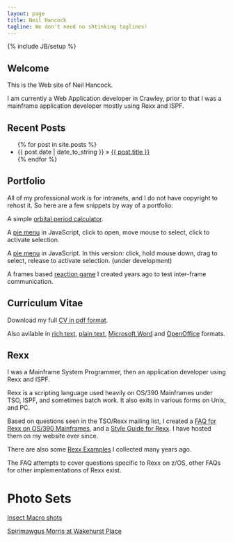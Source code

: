 ```yaml
---
layout: page
title: Neil Hancock
tagline: We don't need no shtinking taglines!
---
```

{% include JB/setup %}

## Welcome

This is the Web site of Neil Hancock.

I am currently a Web Application developer in Crawley, prior to that I was a mainframe application developer mostly using Rexx and ISPF. 

## Recent Posts

<ul class="posts">
  {% for post in site.posts %}
    <li><span>{{ post.date | date_to_string }}</span> &raquo; <a href="{{ BASE_PATH }}{{ post.url }}">{{ post.title }}</a></li>
  {% endfor %}
</ul>

    
## Portfolio

All of my professional work is for intranets, and I do not have copyright to rehost it. So here are a few snippets by way of a portfolio:

A simple [orbital period calculator](portfolio/deltapavonis.html).

A [pie menu](portfolio/piemenu/piemenu_click.html) in JavaScript, click to open, move mouse to select, click to activate selection.

A [pie menu](portfolio/piemenu/piemenu_move.html) in JavaScript. In this version: click, hold mouse down, drag to select, release to activate selection. (under development)

A frames based [reaction game](portfolio/reactiongame/index.html) I created years ago to test inter-frame communication.

## Curriculum Vitae

Download my full [CV in pdf format](cv/NHancock_CV.pdf).

Also avilable in [rich text](cv/NHancock_CV.rtf),  [plain text](cv/NHancock_CV.txt),  [Microsoft Word](cv/NHancock_CV.docx) and [OpenOffice](cv/NHancock_CV.odt) formats.

## Rexx

I was a Mainframe System Programmer, then an application developer using Rexx and ISPF.

Rexx is a scripting language used heavily on OS/390 Mainframes under TSO, ISPF, and sometimes batch work. It also exits in various forms on Unix, and PC.

Based on questions seen in the TSO/Rexx mailing list, I created a [FAQ for Rexx on OS/390 Mainframes](Computers/rexxfaq.html), and a [Style Guide for Rexx](Computers/RexxStyleGuide.html). I have hosted them on my website ever since.

There are also some [Rexx Examples](Computers/index.html) I collected many years ago.

The FAQ attempts to cover questions specific to Rexx on z/OS, other FAQs for other implementations of Rexx exist.

# Photo Sets

[Insect Macro shots](http://www.flickr.com/photos/85728344@N03/sets/72157633004136334/)

[Spirimawgus Morris at Wakehurst Place](http://www.flickr.com/photos/85728344@N03/sets/72157631650815602/detail/)



